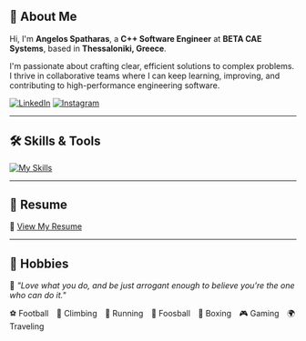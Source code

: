 ## 👋 About Me

Hi, I'm **Angelos Spatharas**, a **C++ Software Engineer** at **BETA CAE Systems**, based in **Thessaloniki, Greece**.

I'm passionate about crafting clear, efficient solutions to complex problems. I thrive in collaborative teams where I can keep learning, improving, and contributing to high-performance engineering software.

[![LinkedIn](https://skillicons.dev/icons?i=linkedin)](https://www.linkedin.com/in/angelos-spatharas-a27389200/)
[![Instagram](https://skillicons.dev/icons?i=instagram)](https://www.instagram.com/aggelos.sp/)

---

## 🛠️ Skills & Tools

[![My Skills](https://skillicons.dev/icons?i=c,cpp,py,postgres,sqlite,linux,git,docker,postman,qt)](https://skillicons.dev)

---

## 📄 Resume

📎 [View My Resume](https://drive.google.com/file/d/1HAuz__W4pFusoD8vIWR5EvbsTjUpENcL/view?usp=sharing)

---

## 🎯 Hobbies

💬 _"Love what you do, and be just arrogant enough to believe you’re the one who can do it."_  

⚽ Football 🧗 Climbing 🏃 Running 🥅 Foosball 🥊 Boxing 🎮 Gaming 🌍 Traveling
